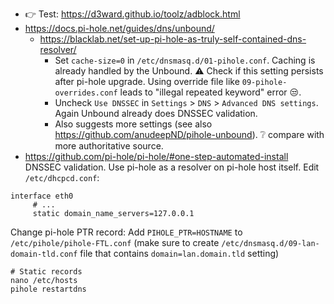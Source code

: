 * :point_right: Test: https://d3ward.github.io/toolz/adblock.html
* https://docs.pi-hole.net/guides/dns/unbound/
    * https://blacklab.net/set-up-pi-hole-as-truly-self-contained-dns-resolver/
        * Set `cache-size=0` in `/etc/dnsmasq.d/01-pihole.conf`. Caching is already handled by the Unbound. :warning: Check if this setting persists after pi-hole upgrade. Using override file like `09-pihole-overrides.conf` leads to "illegal repeated keyword" error :unamused:.
        * Uncheck `Use DNSSEC` in `Settings` > `DNS` > `Advanced DNS settings`. Again Unbound already does DNSSEC validation.
        * Also suggests more settings (see also https://github.com/anudeepND/pihole-unbound). :grey_question: compare with more authoritative source.
* https://github.com/pi-hole/pi-hole/#one-step-automated-install
DNSSEC validation.
Use pi-hole as a resolver on pi-hole host itself. Edit `/etc/dhcpcd.conf`:
```
interface eth0
     # ...
     static domain_name_servers=127.0.0.1
```
Change pi-hole PTR record: Add `PIHOLE_PTR=HOSTNAME` to `/etc/pihole/pihole-FTL.conf` (make sure to create `/etc/dnsmasq.d/09-lan-domain-tld.conf` file that contains `domain=lan.domain.tld` setting)

```shell
# Static records
nano /etc/hosts
pihole restartdns
```
